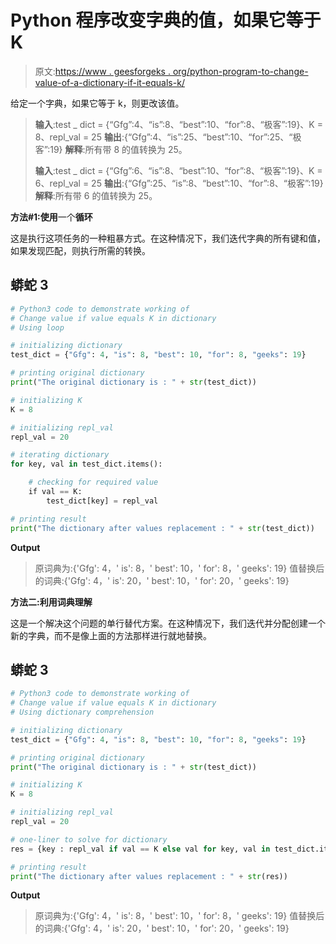 # Python 程序改变字典的值，如果它等于 K

> 原文:[https://www . geesforgeks . org/python-program-to-change-value-of-a-dictionary-if-it-equals-k/](https://www.geeksforgeeks.org/python-program-to-change-the-value-of-a-dictionary-if-it-equals-k/)

给定一个字典，如果它等于 k，则更改该值。

> **输入**:test _ dict = {“Gfg”:4、“is”:8、“best”:10、“for”:8、“极客”:19}、K = 8、repl_val = 25
> **输出**:{“Gfg”:4、“is”:25、“best”:10、“for”:25、“极客”:19}
> **解释**:所有带 8 的值转换为 25。
> 
> **输入**:test _ dict = {“Gfg”:6、“is”:8、“best”:10、“for”:8、“极客”:19}、K = 6、repl_val = 25
> **输出**:{“Gfg”:25、“is”:8、“best”:10、“for”:8、“极客”:19}
> **解释**:所有带 6 的值转换为 25。

**方法#1:使用**一个**循环**

这是执行这项任务的一种粗暴方式。在这种情况下，我们迭代字典的所有键和值，如果发现匹配，则执行所需的转换。

## 蟒蛇 3

```py
# Python3 code to demonstrate working of 
# Change value if value equals K in dictionary
# Using loop

# initializing dictionary
test_dict = {"Gfg": 4, "is": 8, "best": 10, "for": 8, "geeks": 19}

# printing original dictionary
print("The original dictionary is : " + str(test_dict))

# initializing K  
K = 8

# initializing repl_val 
repl_val = 20

# iterating dictionary
for key, val in test_dict.items():

    # checking for required value
    if val == K:
        test_dict[key] = repl_val

# printing result 
print("The dictionary after values replacement : " + str(test_dict))
```

**Output**

> 原词典为:{'Gfg': 4，' is': 8，' best': 10，' for': 8，' geeks': 19}
> 值替换后的词典:{'Gfg': 4，' is': 20，' best': 10，' for': 20，' geeks': 19}

**方法二:利用词典理解**

这是一个解决这个问题的单行替代方案。在这种情况下，我们迭代并分配创建一个新的字典，而不是像上面的方法那样进行就地替换。

## 蟒蛇 3

```py
# Python3 code to demonstrate working of 
# Change value if value equals K in dictionary
# Using dictionary comprehension

# initializing dictionary
test_dict = {"Gfg": 4, "is": 8, "best": 10, "for": 8, "geeks": 19}

# printing original dictionary
print("The original dictionary is : " + str(test_dict))

# initializing K  
K = 8

# initializing repl_val 
repl_val = 20

# one-liner to solve for dictionary
res = {key : repl_val if val == K else val for key, val in test_dict.items()}

# printing result 
print("The dictionary after values replacement : " + str(res))
```

**Output**

> 原词典为:{'Gfg': 4，' is': 8，' best': 10，' for': 8，' geeks': 19}
> 值替换后的词典:{'Gfg': 4，' is': 20，' best': 10，' for': 20，' geeks': 19}